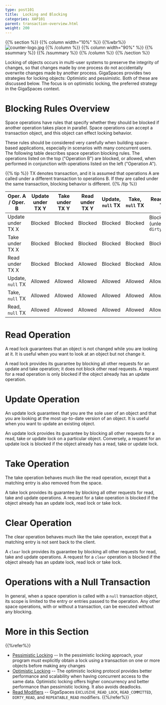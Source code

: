 ```yaml
---
type: post101
title:  Locking and Blocking
categories: XAP101
parent: transaction-overview.html
weight: 200
---
```


{{% section %}}
{{% column width="10%" %}}
{{%wbr%}}
![counter-logo.jpg](/attachment_files/subject/locking.png)
{{% /column %}}
{{% column width="90%" %}}
{{% ssummary %}} {{% /ssummary %}}
{{% /column %}}
{{% /section %}}


Locking of objects occurs in multi-user systems to preserve the integrity of changes, so that changes made by one process do not accidentally overwrite changes made by another process.
GigaSpaces provides two strategies for locking objects: Optimistic and pessimistic. Both of these are discussed below. The focus is on optimistic locking, the preferred strategy in the GigaSpaces context.



# Blocking Rules Overview

Space operations have rules that specify whether they should be blocked if another operation takes place in parallel. Space operations can accept a transaction object, and this object can effect locking behavior.

These rules should be considered very carefully when building space-based applications, especially in scenarios with many concurrent users.
The following table describes space operation blocking rules. The operations listed on the top ("Operation B") are blocked, or allowed, when performed in conjunction with operations listed on the left ("Operation A").

{{% tip %}}
TX denotes transaction, and it is assumed that operations A are called under a different transaction to operations B. If they are called under the same transaction, blocking behavior is different.
{{% /tip %}}


|Oper. A / Oper. B|Update under TX Y|Take  under TX Y|Read  under TX Y|Update, `null` TX|Take, `null` TX|Read, `null` TX|
|-----------------|-----------------|----------------|----------------|-----------------|---------------|---------------|
|Update under TX X| Blocked|Blocked|Blocked|Blocked|Blocked|Blocked (unless in `dirty_read)` |
|Take under TX X|Blocked|Blocked|Blocked|Blocked|Blocked|Blocked|
|Read under TX X|Blocked|Blocked|Allowed|Blocked|Blocked|Allowed|
|Update, `null` TX|Allowed|Allowed|Allowed|Allowed|Allowed|Allowed|
|Take, `null` TX|Allowed|Allowed|Allowed|Allowed|Allowed|Allowed|
|Read, `null` TX|Allowed|Allowed|Allowed|Allowed|Allowed|Allowed|

# Read Operation

A read lock guarantees that an object is not changed while you are looking at it. It is useful when you want to look at an object but not change it.

A read lock provides its guarantee by blocking all other requests for an update and take operation; it does not block other read requests. A request for a read operation is only blocked if the object already has an update operation.

# Update Operation

An update lock guarantees that you are the sole user of an object and that you are looking at the most up-to-date version of an object. It is useful when you want to update an existing object.

An update lock provides its guarantee by blocking all other requests for a read, take or update lock on a particular object. Conversely, a request for an update lock is blocked if the object already has a read, take or update lock.

# Take Operation

The take operation behaves much like the read operation, except that a matching entry is also removed from the space.

A take lock provides its guarantee by blocking all other requests for read, take and update operations. A request for a take operation is blocked if the object already has an update lock, read lock or take lock.

# Clear Operation

The clear operation behaves much like the take operation, except that a matching entry is not sent back to the client.

A `clear` lock provides its guarantee by blocking all other requests for read, take and update operations. A request for a `clear` operation is blocked if the object already has an update lock, read lock or take lock.

# Operations with a Null Transaction

In general, when a space operation is called with a `null` transaction object, its scope is limited to the entry or entries passed to the operation. Any other space operations, with or without a transaction, can be executed without any blocking.



# More in this Section

{{%refer%}}
- [Pessimistic Locking](./transaction-pessimistic-locking.html) -- In the pessimistic locking approach, your program must explicitly obtain a lock using a transaction on one or more objects before making any changes
- [Optimistic Locking](./transaction-optimistic-locking.html) -- The optimistic locking protocol provides better performance and scalability when having concurrent access to the same data. Optimistic locking offers higher concurrency and better performance than pessimistic locking. It also avoids deadlocks.
- [Read Modifiers](./transaction-read-modifiers.html) -- GigaSpaces `EXCLUSIVE_READ_LOCK`, `READ_COMMITTED`, `DIRTY_READ`, and `REPEATABLE_READ` modifiers.
{{%/refer%}}

